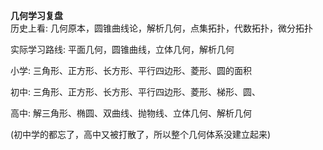 **几何学习复盘**  
历史上看: 几何原本，圆锥曲线论，解析几何，点集拓扑，代数拓扑，微分拓扑  
  
实际学习路线: 平面几何，圆锥曲线，立体几何，解析几何  
  
小学: 三角形、正方形、长方形、平行四边形、菱形、圆的面积  
  
初中: 三角形、正方形、长方形、平行四边形、菱形、梯形、圆、  
  
高中: 解三角形、椭圆、双曲线、抛物线、立体几何、解析几何  
  
(初中学的都忘了，高中又被打散了，所以整个几何体系没建立起来)  
